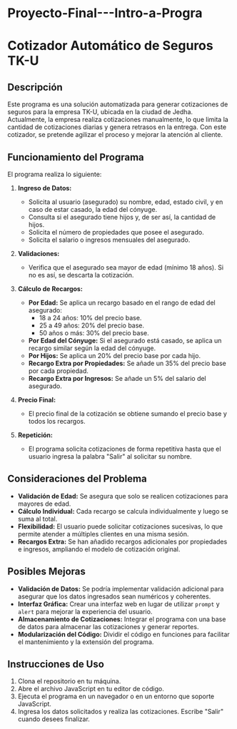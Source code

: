 # Proyecto-Final---Intro-a-Progra
# Cotizador Automático de Seguros TK-U

## Descripción

Este programa es una solución automatizada para generar cotizaciones de seguros para la empresa TK-U, ubicada en la ciudad de Jedha. Actualmente, la empresa realiza cotizaciones manualmente, lo que limita la cantidad de cotizaciones diarias y genera retrasos en la entrega. Con este cotizador, se pretende agilizar el proceso y mejorar la atención al cliente.

## Funcionamiento del Programa

El programa realiza lo siguiente:
1. **Ingreso de Datos:**
   - Solicita al usuario (asegurado) su nombre, edad, estado civil, y en caso de estar casado, la edad del cónyuge.
   - Consulta si el asegurado tiene hijos y, de ser así, la cantidad de hijos.
   - Solicita el número de propiedades que posee el asegurado.
   - Solicita el salario o ingresos mensuales del asegurado.

2. **Validaciones:**
   - Verifica que el asegurado sea mayor de edad (mínimo 18 años). Si no es así, se descarta la cotización.

3. **Cálculo de Recargos:**
   - **Por Edad:** Se aplica un recargo basado en el rango de edad del asegurado:
     - 18 a 24 años: 10% del precio base.
     - 25 a 49 años: 20% del precio base.
     - 50 años o más: 30% del precio base.
   - **Por Edad del Cónyuge:** Si el asegurado está casado, se aplica un recargo similar según la edad del cónyuge.
   - **Por Hijos:** Se aplica un 20% del precio base por cada hijo.
   - **Recargo Extra por Propiedades:** Se añade un 35% del precio base por cada propiedad.
   - **Recargo Extra por Ingresos:** Se añade un 5% del salario del asegurado.

4. **Precio Final:**
   - El precio final de la cotización se obtiene sumando el precio base y todos los recargos.

5. **Repetición:**
   - El programa solicita cotizaciones de forma repetitiva hasta que el usuario ingresa la palabra "Salir" al solicitar su nombre.

## Consideraciones del Problema

- **Validación de Edad:** Se asegura que solo se realicen cotizaciones para mayores de edad.
- **Cálculo Individual:** Cada recargo se calcula individualmente y luego se suma al total.
- **Flexibilidad:** El usuario puede solicitar cotizaciones sucesivas, lo que permite atender a múltiples clientes en una misma sesión.
- **Recargos Extra:** Se han añadido recargos adicionales por propiedades e ingresos, ampliando el modelo de cotización original.

## Posibles Mejoras

- **Validación de Datos:** Se podría implementar validación adicional para asegurar que los datos ingresados sean numéricos y coherentes.
- **Interfaz Gráfica:** Crear una interfaz web en lugar de utilizar `prompt` y `alert` para mejorar la experiencia del usuario.
- **Almacenamiento de Cotizaciones:** Integrar el programa con una base de datos para almacenar las cotizaciones y generar reportes.
- **Modularización del Código:** Dividir el código en funciones para facilitar el mantenimiento y la extensión del programa.

## Instrucciones de Uso

1. Clona el repositorio en tu máquina.
2. Abre el archivo JavaScript en tu editor de código.
3. Ejecuta el programa en un navegador o en un entorno que soporte JavaScript.
4. Ingresa los datos solicitados y realiza las cotizaciones. Escribe "Salir" cuando desees finalizar.
